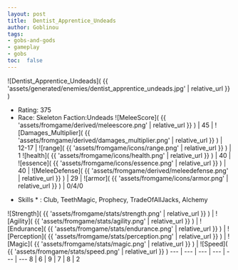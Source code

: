 ```yaml
---
layout: post
title:  Dentist_Apprentice_Undeads
author: Goblinou
tags:
- gobs-and-gods
- gameplay
- gobs
toc:  false
---
```


![Dentist_Apprentice_Undeads]( {{ 'assets/generated/enemies/dentist_apprentice_undeads.jpg' | relative_url }} )
- Rating: 375
- Race: Skeleton  Faction:Undeads
![MeleeScore]( {{ 'assets/fromgame/derived/meleescore.png' | relative_url }} ) | 45 | ![Damages_Multiplier]( {{ 'assets/fromgame/derived/damages_multiplier.png' | relative_url }} ) | 12-17 | ![range]( {{ 'assets/fromgame/icons/range.png' | relative_url }} ) | 1
![health]( {{ 'assets/fromgame/icons/health.png' | relative_url }} ) | 40 | ![essence]( {{ 'assets/fromgame/icons/essence.png' | relative_url }} ) | 40 | ![MeleeDefense]( {{ 'assets/fromgame/derived/meleedefense.png' | relative_url }} ) | 29 | ![armor]( {{ 'assets/fromgame/icons/armor.png' | relative_url }} ) | 0/4/0
* Skills * : Club, TeethMagic, Prophecy, TradeOfAllJacks, Alchemy

![Strength]( {{ 'assets/fromgame/stats/strength.png' | relative_url }} ) | ![Agility]( {{ 'assets/fromgame/stats/agility.png' | relative_url }} ) | ![Endurance]( {{ 'assets/fromgame/stats/endurance.png' | relative_url }} ) | ![Perception]( {{ 'assets/fromgame/stats/perception.png' | relative_url }} ) | ![Magic]( {{ 'assets/fromgame/stats/magic.png' | relative_url }} ) | ![Speed]( {{ 'assets/fromgame/stats/speed.png' | relative_url }} )
--- | --- | --- | --- | --- | ---
8 | 6 | 9 | 7 | 8 | 2
